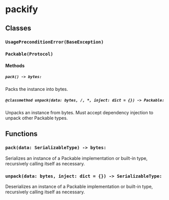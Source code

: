 # packify

## Classes

### `UsagePreconditionError(BaseException)`

### `Packable(Protocol)`

#### Methods

##### `pack() -> bytes:`

Packs the instance into bytes.

##### `@classmethod unpack(data: bytes, /, *, inject: dict = {}) -> Packable:`

Unpacks an instance from bytes. Must accept dependency injection to unpack other
Packable types.

## Functions

### `pack(data: SerializableType) -> bytes:`

Serializes an instance of a Packable implementation or built-in type,
recursively calling itself as necessary.

### `unpack(data: bytes, inject: dict = {}) -> SerializableType:`

Deserializes an instance of a Packable implementation or built-in type,
recursively calling itself as necessary.



